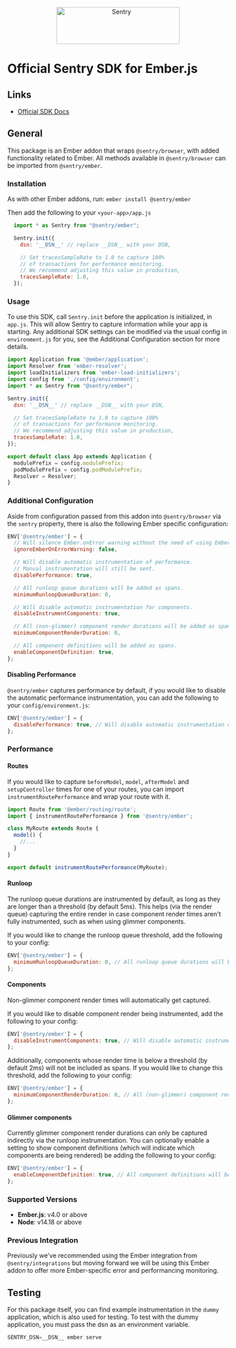 <p align="center">
  <a href="https://sentry.io/?utm_source=github&utm_medium=logo" target="_blank">
    <img src="https://sentry-brand.storage.googleapis.com/sentry-wordmark-dark-280x84.png" alt="Sentry" width="280" height="84">
  </a>
</p>

# Official Sentry SDK for Ember.js

## Links

- [Official SDK Docs](https://docs.sentry.io/quickstart/)

## General

This package is an Ember addon that wraps `@sentry/browser`, with added functionality related to Ember. All methods
available in `@sentry/browser` can be imported from `@sentry/ember`.

### Installation

As with other Ember addons, run: `ember install @sentry/ember`

Then add the following to your `<your-app>/app.js`

```javascript
  import * as Sentry from "@sentry/ember";

  Sentry.init({
    dsn: '__DSN__' // replace __DSN__ with your DSN,

    // Set tracesSampleRate to 1.0 to capture 100%
    // of transactions for performance monitoring.
    // We recommend adjusting this value in production,
    tracesSampleRate: 1.0,
  });
```

### Usage

To use this SDK, call `Sentry.init` before the application is initialized, in `app.js`. This will allow Sentry to
capture information while your app is starting. Any additional SDK settings can be modified via the usual config in
`environment.js` for you, see the Additional Configuration section for more details.

```javascript
import Application from '@ember/application';
import Resolver from 'ember-resolver';
import loadInitializers from 'ember-load-initializers';
import config from './config/environment';
import * as Sentry from "@sentry/ember";

Sentry.init({
  dsn: '__DSN__' // replace __DSN__ with your DSN,

  // Set tracesSampleRate to 1.0 to capture 100%
  // of transactions for performance monitoring.
  // We recommend adjusting this value in production,
  tracesSampleRate: 1.0,
});

export default class App extends Application {
  modulePrefix = config.modulePrefix;
  podModulePrefix = config.podModulePrefix;
  Resolver = Resolver;
}
```

### Additional Configuration

Aside from configuration passed from this addon into `@sentry/browser` via the `sentry` property, there is also the
following Ember specific configuration:

```javascript
ENV['@sentry/ember'] = {
  // Will silence Ember.onError warning without the need of using Ember debugging tools.
  ignoreEmberOnErrorWarning: false,

  // Will disable automatic instrumentation of performance.
  // Manual instrumentation will still be sent.
  disablePerformance: true,

  // All runloop queue durations will be added as spans.
  minimumRunloopQueueDuration: 0,

  // Will disable automatic instrumentation for components.
  disableInstrumentComponents: true,

  // All (non-glimmer) component render durations will be added as spans.
  minimumComponentRenderDuration: 0,

  // All component definitions will be added as spans.
  enableComponentDefinition: true,
};
```

#### Disabling Performance

`@sentry/ember` captures performance by default, if you would like to disable the automatic performance instrumentation,
you can add the following to your `config/environment.js`:

```javascript
ENV['@sentry/ember'] = {
  disablePerformance: true, // Will disable automatic instrumentation of performance. Manual instrumentation will still be sent.
};
```

### Performance

#### Routes

If you would like to capture `beforeModel`, `model`, `afterModel` and `setupController` times for one of your routes,
you can import `instrumentRoutePerformance` and wrap your route with it.

```javascript
import Route from '@ember/routing/route';
import { instrumentRoutePerformance } from '@sentry/ember';

class MyRoute extends Route {
  model() {
    //...
  }
}

export default instrumentRoutePerformance(MyRoute);
```

#### Runloop

The runloop queue durations are instrumented by default, as long as they are longer than a threshold (by default 5ms).
This helps (via the render queue) capturing the entire render in case component render times aren't fully instrumented,
such as when using glimmer components.

If you would like to change the runloop queue threshold, add the following to your config:

```javascript
ENV['@sentry/ember'] = {
  minimumRunloopQueueDuration: 0, // All runloop queue durations will be added as spans.
};
```

#### Components

Non-glimmer component render times will automatically get captured.

If you would like to disable component render being instrumented, add the following to your config:

```javascript
ENV['@sentry/ember'] = {
  disableInstrumentComponents: true, // Will disable automatic instrumentation for components.
};
```

Additionally, components whose render time is below a threshold (by default 2ms) will not be included as spans. If you
would like to change this threshold, add the following to your config:

```javascript
ENV['@sentry/ember'] = {
  minimumComponentRenderDuration: 0, // All (non-glimmer) component render durations will be added as spans.
};
```

#### Glimmer components

Currently glimmer component render durations can only be captured indirectly via the runloop instrumentation. You can
optionally enable a setting to show component definitions (which will indicate which components are being rendered) be
adding the following to your config:

```javascript
ENV['@sentry/ember'] = {
  enableComponentDefinition: true, // All component definitions will be added as spans.
};
```

### Supported Versions

- **Ember.js**: v4.0 or above
- **Node**: v14.18 or above

### Previous Integration

Previously we've recommended using the Ember integration from `@sentry/integrations` but moving forward we will be using
this Ember addon to offer more Ember-specific error and performancing monitoring.

## Testing

For this package itself, you can find example instrumentation in the `dummy` application, which is also used for
testing. To test with the dummy application, you must pass the dsn as an environment variable.

```javascript
SENTRY_DSN=__DSN__ ember serve
```
